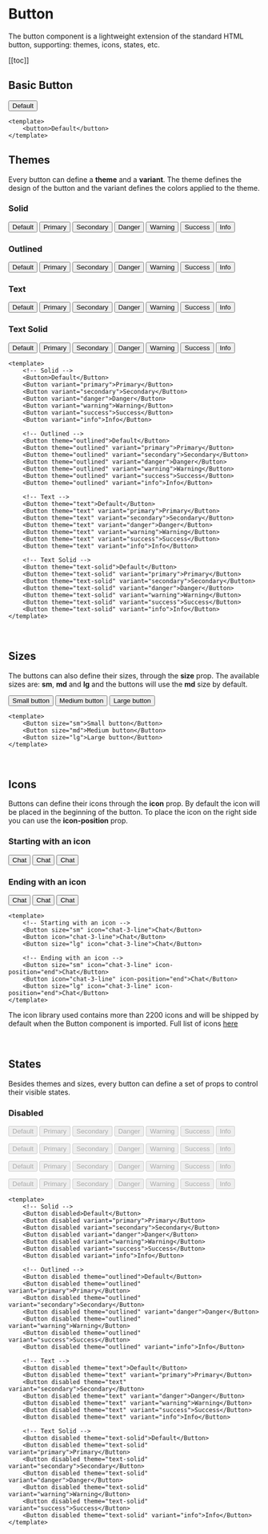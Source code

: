 # Button

The button component is a lightweight extension of the standard HTML button, supporting: themes, icons, states, etc.

[[toc]]

## Basic Button

<Button>Default</Button>

<CodeGroup>
  <CodeGroupItem title="Vue" active>

```vue
<template>
    <button>Default</button>
</template>
```

  </CodeGroupItem>
</CodeGroup>

## Themes

Every button can define a **theme** and a **variant**. The theme defines the design of the button and the variant defines the colors applied to the theme.

### Solid

<p class="components-inline">
    <Button>Default</Button>
    <Button variant="primary">Primary</Button>
    <Button variant="secondary">Secondary</Button>
    <Button variant="danger">Danger</Button>
    <Button variant="warning">Warning</Button>
    <Button variant="success">Success</Button>
    <Button variant="info">Info</Button>
</p>

### Outlined

<p class="components-inline">
    <Button theme="outlined">Default</Button>
    <Button theme="outlined" variant="primary">Primary</Button>
    <Button theme="outlined" variant="secondary">Secondary</Button>
    <Button theme="outlined" variant="danger">Danger</Button>
    <Button theme="outlined" variant="warning">Warning</Button>
    <Button theme="outlined" variant="success">Success</Button>
    <Button theme="outlined" variant="info">Info</Button>
</p>

### Text

<p class="components-inline">
    <Button theme="text">Default</Button>
    <Button theme="text" variant="primary">Primary</Button>
    <Button theme="text" variant="secondary">Secondary</Button>
    <Button theme="text" variant="danger">Danger</Button>
    <Button theme="text" variant="warning">Warning</Button>
    <Button theme="text" variant="success">Success</Button>
    <Button theme="text" variant="info">Info</Button>
</p>

### Text Solid

<p class="components-inline">
    <Button theme="text-solid">Default</Button>
    <Button theme="text-solid" variant="primary">Primary</Button>
    <Button theme="text-solid" variant="secondary">Secondary</Button>
    <Button theme="text-solid" variant="danger">Danger</Button>
    <Button theme="text-solid" variant="warning">Warning</Button>
    <Button theme="text-solid" variant="success">Success</Button>
    <Button theme="text-solid" variant="info">Info</Button>
</p>

<CodeGroup>
  <CodeGroupItem title="Vue" active>

```vue
<template>
    <!-- Solid -->
    <Button>Default</Button>
    <Button variant="primary">Primary</Button>
    <Button variant="secondary">Secondary</Button>
    <Button variant="danger">Danger</Button>
    <Button variant="warning">Warning</Button>
    <Button variant="success">Success</Button>
    <Button variant="info">Info</Button>

    <!-- Outlined -->
    <Button theme="outlined">Default</Button>
    <Button theme="outlined" variant="primary">Primary</Button>
    <Button theme="outlined" variant="secondary">Secondary</Button>
    <Button theme="outlined" variant="danger">Danger</Button>
    <Button theme="outlined" variant="warning">Warning</Button>
    <Button theme="outlined" variant="success">Success</Button>
    <Button theme="outlined" variant="info">Info</Button>

    <!-- Text -->
    <Button theme="text">Default</Button>
    <Button theme="text" variant="primary">Primary</Button>
    <Button theme="text" variant="secondary">Secondary</Button>
    <Button theme="text" variant="danger">Danger</Button>
    <Button theme="text" variant="warning">Warning</Button>
    <Button theme="text" variant="success">Success</Button>
    <Button theme="text" variant="info">Info</Button>

    <!-- Text Solid -->
    <Button theme="text-solid">Default</Button>
    <Button theme="text-solid" variant="primary">Primary</Button>
    <Button theme="text-solid" variant="secondary">Secondary</Button>
    <Button theme="text-solid" variant="danger">Danger</Button>
    <Button theme="text-solid" variant="warning">Warning</Button>
    <Button theme="text-solid" variant="success">Success</Button>
    <Button theme="text-solid" variant="info">Info</Button>
</template>
```

  </CodeGroupItem>
</CodeGroup>

<br />

## Sizes

The buttons can also define their sizes, through the **size** prop. The available sizes are: **sm**, **md** and **lg** and the buttons will use the **md** size by default.

<p class="components-inline">
    <Button size="sm">Small button</Button>
    <Button size="md">Medium button</Button>
    <Button size="lg">Large button</Button>
</p>

<CodeGroup>
  <CodeGroupItem title="Vue" active>

```vue
<template>
    <Button size="sm">Small button</Button>
    <Button size="md">Medium button</Button>
    <Button size="lg">Large button</Button>
</template>
```

  </CodeGroupItem>
</CodeGroup>

<br />

## Icons

Buttons can define their icons through the **icon** prop. By default the icon will be placed in the beginning of the button. To place the icon on the right side you can use the **icon-position** prop.

### Starting with an icon

<p class="components-inline">
    <Button size="sm" icon="chat-3-line">Chat</Button>
    <Button icon="chat-3-line">Chat</Button>
    <Button size="lg" icon="chat-3-line">Chat</Button>
</p>

### Ending with an icon

<p class="components-inline">
    <Button size="sm" icon="chat-3-line" icon-position="end">Chat</Button>
    <Button icon="chat-3-line" icon-position="end">Chat</Button>
    <Button size="lg" icon="chat-3-line" icon-position="end">Chat</Button>
</p>

<CodeGroup>
  <CodeGroupItem title="Vue" active>

```vue
<template>
    <!-- Starting with an icon -->
    <Button size="sm" icon="chat-3-line">Chat</Button>
    <Button icon="chat-3-line">Chat</Button>
    <Button size="lg" icon="chat-3-line">Chat</Button>

    <!-- Ending with an icon -->
    <Button size="sm" icon="chat-3-line" icon-position="end">Chat</Button>
    <Button icon="chat-3-line" icon-position="end">Chat</Button>
    <Button size="lg" icon="chat-3-line" icon-position="end">Chat</Button>
</template>
```

  </CodeGroupItem>
</CodeGroup>

The icon library used contains more than 2200 icons and will be shipped by default when the Button component is imported. Full list of icons [here](https://remixicon.com/)

<br />

## States

Besides themes and sizes, every button can define a set of props to control their visible states.

### Disabled

<p class="components-inline">
    <Button disabled>Default</Button>
    <Button disabled variant="primary">Primary</Button>
    <Button disabled variant="secondary">Secondary</Button>
    <Button disabled variant="danger">Danger</Button>
    <Button disabled variant="warning">Warning</Button>
    <Button disabled variant="success">Success</Button>
    <Button disabled variant="info">Info</Button>
</p>

<p class="components-inline">
    <Button disabled theme="outlined">Default</Button>
    <Button disabled theme="outlined" variant="primary">Primary</Button>
    <Button disabled theme="outlined" variant="secondary">Secondary</Button>
    <Button disabled theme="outlined" variant="danger">Danger</Button>
    <Button disabled theme="outlined" variant="warning">Warning</Button>
    <Button disabled theme="outlined" variant="success">Success</Button>
    <Button disabled theme="outlined" variant="info">Info</Button>
</p>

<p class="components-inline">
    <Button disabled theme="text">Default</Button>
    <Button disabled theme="text" variant="primary">Primary</Button>
    <Button disabled theme="text" variant="secondary">Secondary</Button>
    <Button disabled theme="text" variant="danger">Danger</Button>
    <Button disabled theme="text" variant="warning">Warning</Button>
    <Button disabled theme="text" variant="success">Success</Button>
    <Button disabled theme="text" variant="info">Info</Button>
</p>

<p class="components-inline">
    <Button disabled theme="text-solid">Default</Button>
    <Button disabled theme="text-solid" variant="primary">Primary</Button>
    <Button disabled theme="text-solid" variant="secondary">Secondary</Button>
    <Button disabled theme="text-solid" variant="danger">Danger</Button>
    <Button disabled theme="text-solid" variant="warning">Warning</Button>
    <Button disabled theme="text-solid" variant="success">Success</Button>
    <Button disabled theme="text-solid" variant="info">Info</Button>
</p>

<CodeGroup>
  <CodeGroupItem title="Vue" active>

```vue
<template>
    <!-- Solid -->
    <Button disabled>Default</Button>
    <Button disabled variant="primary">Primary</Button>
    <Button disabled variant="secondary">Secondary</Button>
    <Button disabled variant="danger">Danger</Button>
    <Button disabled variant="warning">Warning</Button>
    <Button disabled variant="success">Success</Button>
    <Button disabled variant="info">Info</Button>

    <!-- Outlined -->
    <Button disabled theme="outlined">Default</Button>
    <Button disabled theme="outlined" variant="primary">Primary</Button>
    <Button disabled theme="outlined" variant="secondary">Secondary</Button>
    <Button disabled theme="outlined" variant="danger">Danger</Button>
    <Button disabled theme="outlined" variant="warning">Warning</Button>
    <Button disabled theme="outlined" variant="success">Success</Button>
    <Button disabled theme="outlined" variant="info">Info</Button>

    <!-- Text -->
    <Button disabled theme="text">Default</Button>
    <Button disabled theme="text" variant="primary">Primary</Button>
    <Button disabled theme="text" variant="secondary">Secondary</Button>
    <Button disabled theme="text" variant="danger">Danger</Button>
    <Button disabled theme="text" variant="warning">Warning</Button>
    <Button disabled theme="text" variant="success">Success</Button>
    <Button disabled theme="text" variant="info">Info</Button>

    <!-- Text Solid -->
    <Button disabled theme="text-solid">Default</Button>
    <Button disabled theme="text-solid" variant="primary">Primary</Button>
    <Button disabled theme="text-solid" variant="secondary">Secondary</Button>
    <Button disabled theme="text-solid" variant="danger">Danger</Button>
    <Button disabled theme="text-solid" variant="warning">Warning</Button>
    <Button disabled theme="text-solid" variant="success">Success</Button>
    <Button disabled theme="text-solid" variant="info">Info</Button>
</template>
```

  </CodeGroupItem>
</CodeGroup>
